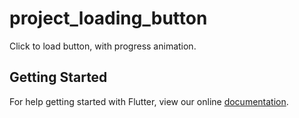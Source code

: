 # project_loading_button

Click to load button, with progress animation.

## Getting Started

For help getting started with Flutter, view our online
[documentation](https://flutter.io/).
